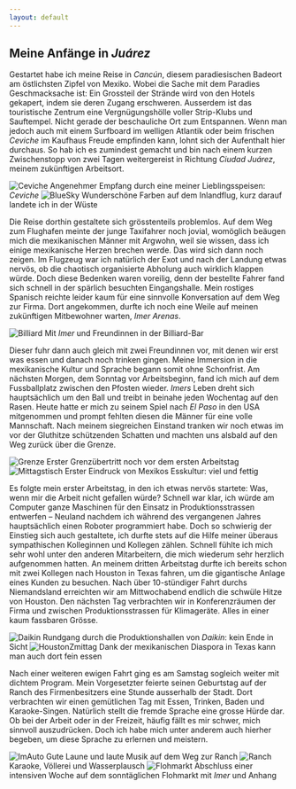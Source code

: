 ```yaml
---
layout: default
---
```

## Meine Anfänge in _Juárez_

Gestartet habe ich meine Reise in _Cancún_, diesem paradiesischen Badeort am östlichsten Zipfel von Mexiko. Wobei die Sache mit dem Paradies Geschmacksache ist: Ein Grossteil der Strände wird von den Hotels gekapert, indem sie deren Zugang erschweren. Ausserdem ist das touristische Zentrum eine Vergnügungshölle voller Strip-Klubs und Sauftempel. Nicht gerade der beschauliche Ort zum Entspannen. Wenn man jedoch auch mit einem Surfboard im welligen Atlantik oder beim frischen _Ceviche_ im Kaufhaus Freude empfinden kann, lohnt sich der Aufenthalt hier durchaus. So hab ich es zumindest gemacht und bin nach einem kurzen Zwischenstopp von zwei Tagen weitergereist in Richtung _Ciudad Juárez_, meinem zukünftigen Arbeitsort.

![Ceviche](./imgs/w1/w_1_1.jpg)
Angenehmer Empfang durch eine meiner Lieblingsspeisen: _Ceviche_
![BlueSky](./imgs/w1/w_1_2.jpg)
Wunderschöne Farben auf dem Inlandflug, kurz darauf landete ich in der Wüste

Die Reise dorthin gestaltete sich grösstenteils problemlos. Auf dem Weg zum Flughafen meinte der junge Taxifahrer noch jovial, womöglich beäugen mich die mexikanischen Männer mit Argwohn, weil sie wissen, dass ich einige mexikanische Herzen brechen werde. Das wird sich dann noch zeigen. Im Flugzeug war ich natürlich der Exot und nach der Landung etwas nervös, ob die chaotisch organisierte Abholung auch wirklich klappen würde. Doch diese Bedenken waren voreilig, denn der bestellte Fahrer fand sich schnell in der spärlich besuchten Eingangshalle. Mein rostiges Spanisch reichte leider kaum für eine sinnvolle Konversation auf dem Weg zur Firma. Dort angekommen, durfte ich noch eine Weile auf meinen zukünftigen Mitbewohner warten, _Imer Arenas_.

![Billiard](./imgs/w1/w_1_3.jpg)
Mit _Imer_ und Freundinnen in der Billiard-Bar

Dieser fuhr dann auch gleich mit zwei Freundinnen vor, mit denen wir erst was essen und danach noch trinken gingen. Meine Immersion in die mexikanische Kultur und Sprache begann somit ohne Schonfrist. Am nächsten Morgen, dem Sonntag vor Arbeitsbeginn, fand ich mich auf dem Fussballplatz zwischen den Pfosten wieder. _Imers_ Leben dreht sich hauptsächlich um den Ball und treibt in beinahe jeden Wochentag auf den Rasen. Heute hatte er mich zu seinem Spiel nach _El Paso_ in den USA mitgenommen und prompt fehlten diesen die Männer für eine volle Mannschaft. Nach meinem siegreichen Einstand tranken wir noch etwas im vor der Gluthitze schützenden Schatten und machten uns alsbald auf den Weg zurück über die Grenze.

![Grenze](./imgs/w1/w_1_4.jpg)
Erster Grenzübertritt noch vor dem ersten Arbeitstag
![Mittagstisch](./imgs/w1/w_1_5.jpg)
Erster Eindruck von Mexikos Esskultur: viel und fettig

Es folgte mein erster Arbeitstag, in den ich etwas nervös startete: Was, wenn mir die Arbeit nicht gefallen würde? Schnell war klar, ich würde am Computer ganze Maschinen für den Einsatz in Produktionsstrassen entwerfen – Neuland nachdem ich während des vergangenen Jahres hauptsächlich einen Roboter programmiert habe. Doch so schwierig der Einstieg sich auch gestaltete, ich durfte stets auf die Hilfe meiner überaus sympathischen Kolleginnen und Kollegen zählen. Schnell fühlte ich mich sehr wohl unter den anderen Mitarbeitern, die mich wiederum sehr herzlich aufgenommen hatten. An meinem dritten Arbeitstag durfte ich bereits schon mit zwei Kollegen nach Houston in Texas fahren, um die gigantische Anlage eines Kunden zu besuchen. Nach über 10-stündiger Fahrt durchs Niemandsland erreichten wir am Mittwochabend endlich die schwüle Hitze von Houston. Den nächsten Tag verbrachten wir in Konferenzräumen der Firma und zwischen Produktionsstrassen für Klimageräte. Alles in einer kaum fassbaren Grösse.

![Daikin](./imgs/w1/w_1_6.jpg)
Rundgang durch die Produktionshallen von _Daikin_: kein Ende in Sicht
![HoustonZmittag](./imgs/w1/w_1_7.jpg)
Dank der mexikanischen Diaspora in Texas kann man auch dort fein essen

Nach einer weiteren ewigen Fahrt ging es am Samstag sogleich weiter mit dichtem Program. Mein Vorgesetzter feierte seinen Geburtstag auf der Ranch des Firmenbesitzers eine Stunde ausserhalb der Stadt. Dort verbrachten wir einen gemütlichen Tag mit Essen, Trinken, Baden und Karaoke-Singen. Natürlich stellt die fremde Sprache eine grosse Hürde dar. Ob bei der Arbeit oder in der Freizeit, häufig fällt es mir schwer, mich sinnvoll auszudrücken. Doch ich habe mich unter anderem auch hierher begeben, um diese Sprache zu erlernen und meistern.

![ImAuto](./imgs/w1/w_1_8.jpg)
Gute Laune und laute Musik auf dem Weg zur Ranch
![Ranch](./imgs/w1/w_1_9.jpg)
Karaoke, Völlerei und Wasserplausch
![Flohmarkt](./imgs/w1/w_1_10.jpg)
Abschluss einer intensiven Woche auf dem sonntäglichen Flohmarkt mit _Imer_ und Anhang
